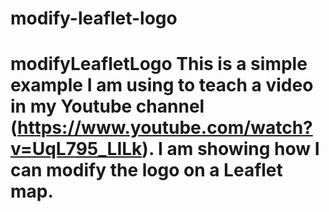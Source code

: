 # modify-leaflet-logo
# modifyLeafletLogo This is a simple example I am using to teach a video in my Youtube channel (https://www.youtube.com/watch?v=UqL795_LILk). I am showing how I can modify the logo on a Leaflet map.
